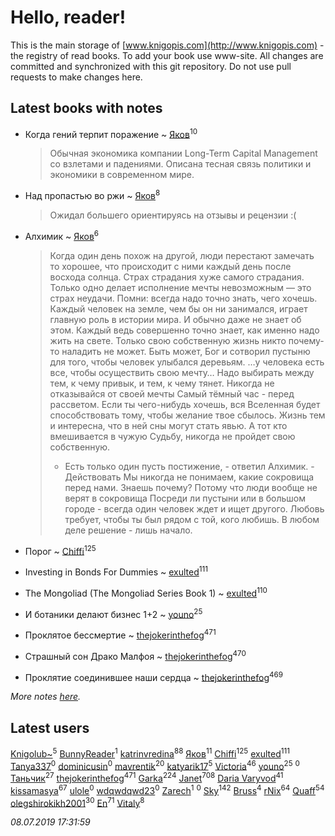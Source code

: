 # Hello, reader!
This is the main storage of [www.knigopis.com](http://www.knigopis.com) - the registry of read books.
To add your book use www-site. All changes are committed and synchronized with this git repository.
Do not use pull requests to make changes here.


## Latest books with notes
* Когда гений терпит поражение ~ [Яков](users/117/117277044284589498872-google)<sup>10</sup>
    > Обычная экономика компании Long-Term Capital Management со взлетами и падениями. Описана тесная связь политики и экономики в современном мире.

* Над пропастью во ржи ~ [Яков](users/117/117277044284589498872-google)<sup>8</sup>
    > Ожидал большего ориентируясь на отзывы и рецензии :(

* Алхимик ~ [Яков](users/117/117277044284589498872-google)<sup>6</sup>
    > Когда один день похож на другой, люди перестают замечать то хорошее, что происходит с ними каждый день после восхода солнца. 
    > Страх страдания хуже самого страдания. 
    > Только одно делает исполнение мечты невозможным — это страх неудачи. 
    > Помни: всегда надо точно знать, чего хочешь. 
    > Каждый человек на земле, чем бы он ни занимался, играет главную роль в истории мира. И обычно даже не знает об этом. 
    > Каждый ведь совершенно точно знает, как именно надо жить на свете. Только свою собственную жизнь никто почему-то наладить не может. 
    > Быть может, Бог и сотворил пустыню для того, чтобы человек улыбался деревьям. 
    > …у человека есть все, чтобы осуществить свою мечту… 
    > Надо выбирать между тем, к чему привык, и тем, к чему тянет. 
    > Никогда не отказывайся от своей мечты 
    > Самый тёмный час - перед рассветом. 
    > Если ты чего-нибудь хочешь, вся Вселенная будет способствовать тому, чтобы желание твое сбылось. 
    > Жизнь тем и интересна, что в ней сны могут стать явью. 
    > А тот кто вмешивается в чужую Судьбу, никогда не пройдет свою собственную. 
    > - Есть только один пусть постижение, - ответил Алхимик. - Действовать
    > Мы никогда не понимаем, какие сокровища перед нами. Знаешь почему? Потому что люди вообще не верят в сокровища
    > Посреди ли пустыни или в большом городе - всегда один человек ждет и ищет другого. 
    > Любовь требует, чтобы ты был рядом с той, кого любишь. 
    > В любом деле решение - лишь начало.

* Порог ~ [Chiffi](users/105/105831994080785626680-google)<sup>125</sup>

* Investing in Bonds For Dummies ~ [exulted](users/100/100599204551896265722-google)<sup>111</sup>

* The Mongoliad (The Mongoliad Series Book 1) ~ [exulted](users/100/100599204551896265722-google)<sup>110</sup>

* И ботаники делают бизнес 1+2 ~ [youno](users/302/302928912-vkontakte)<sup>25</sup>

* Проклятое бессмертие ~ [thejokerinthefog](users/317/317244423-vkontakte)<sup>471</sup>

* Страшный сон Драко Малфоя ~ [thejokerinthefog](users/317/317244423-vkontakte)<sup>470</sup>

* Проклятие соединившее наши сердца ~ [thejokerinthefog](users/317/317244423-vkontakte)<sup>469</sup>


_More notes [here](latest_books_with_notes.md)._


## Latest users
[Knigolub~](users/111/111878597279669641685-google)<sup>5</sup> 
[BunnyReader](users/117/117953264019715943446-google)<sup>1</sup> 
[katrinvredina](users/233/2336755-vkontakte)<sup>88</sup> 
[Яков](users/117/117277044284589498872-google)<sup>11</sup> 
[Chiffi](users/105/105831994080785626680-google)<sup>125</sup> 
[exulted](users/100/100599204551896265722-google)<sup>111</sup> 
[Tanya337](users/286/2867088343333019-facebook)<sup>0</sup> 
[dominicusin](users/615/6153637904214543420-mailru)<sup>0</sup> 
[mavrentik](users/200/200666735-vkontakte)<sup>20</sup> 
[katyarik17](users/170/170796230-vkontakte)<sup>5</sup> 
[Victoria](users/113/113794223924688167852-google)<sup>46</sup> 
[youno](users/302/302928912-vkontakte)<sup>25</sup> 
[](users/138/138142271868147910-mailru)<sup>0</sup> 
[Таньчик](users/209/2096581563762610-facebook)<sup>27</sup> 
[thejokerinthefog](users/317/317244423-vkontakte)<sup>471</sup> 
[Garka](users/115/115753719718250012620-google)<sup>224</sup> 
[Janet](users/108/108113656204404967440-google)<sup>708</sup> 
[Daria Varyvod](users/829/829893410524253-facebook)<sup>41</sup> 
[kissamasya](users/684/68439978-vkontakte)<sup>67</sup> 
[ulole](users/244/244065473-vkontakte)<sup>0</sup> 
[wdqwdqwd23](users/132/13245747-vkontakte)<sup>0</sup> 
[Zarech](users/116/116927503362988481359-google)<sup>1</sup> 
[](users/116/116927503362988481359-googleplus)<sup>0</sup> 
[Sky](users/118/118049897850017649660-google)<sup>142</sup> 
[Bruss](users/178/178551812-vkontakte)<sup>4</sup> 
[rNix](users/227/22742452-yandex)<sup>64</sup> 
[Quaff](users/122/12267158-vkontakte)<sup>54</sup> 
[olegshirokikh2001](users/445/445474364-vkontakte)<sup>30</sup> 
[En](users/333/333646551-vkontakte)<sup>71</sup> 
[Vitaly](users/109/109395490138181998437-google)<sup>8</sup> 


_08.07.2019 17:31:59_
